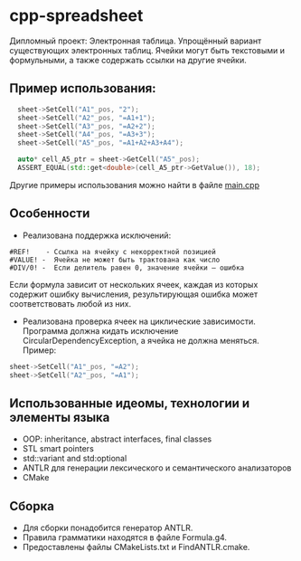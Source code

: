 # cpp-spreadsheet
Дипломный проект: Электронная таблица. Упрощённый вариант существующих электронных таблиц. Ячейки могут быть текстовыми и формульными, а также содержать ссылки на другие ячейки.
## Пример использования:
```cpp
  sheet->SetCell("A1"_pos, "2");
  sheet->SetCell("A2"_pos, "=A1+1");
  sheet->SetCell("A3"_pos, "=A2+2");
  sheet->SetCell("A4"_pos, "=A3+3");
  sheet->SetCell("A5"_pos, "=A1+A2+A3+A4");

  auto* cell_A5_ptr = sheet->GetCell("A5"_pos);
  ASSERT_EQUAL(std::get<double>(cell_A5_ptr->GetValue()), 18);
```
Другие примеры использования можно найти в файле [main.cpp](https://github.com/dea-a/cpp-spreadsheet/blob/main/spreadsheet/main.cpp)
## Особенности
- Реализована поддержка исключений:
```
#REF!    - Cсылка на ячейку с некорректной позицией
#VALUE! -  Ячейка не может быть трактована как число
#DIV/0! -  Если делитель равен 0, значение ячейки — ошибка
```
Если формула зависит от нескольких ячеек, каждая из которых содержит ошибку вычисления, результирующая ошибка может соответствовать любой из них.
- Реализована проверка ячеек на циклические зависимости. Программа должна кидать исключение CircularDependencyException, а ячейка не должна меняться.
Пример:
```cpp
sheet->SetCell("A1"_pos, "=A2");
sheet->SetCell("A2"_pos, "=A1");
```
## Использованные идеомы, технологии и элементы языка
- OOP: inheritance, abstract interfaces, final classes
- STL smart pointers
- std::variant and std:optional
- ANTLR для генерации лексического и семантического анализаторов
- CMake 
## Сборка
- Для сборки понадобится генератор ANTLR. 
- Правила грамматики находятся в файле Formula.g4. 
- Предоставлены файлы CMakeLists.txt и FindANTLR.cmake.
